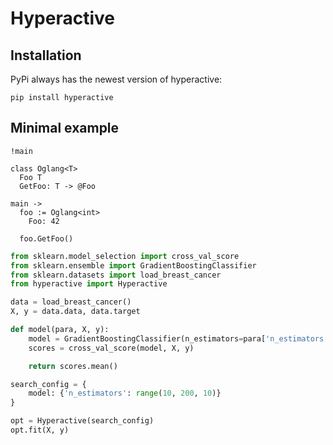 # Hyperactive


## Installation
PyPi always has the newest version of hyperactive:
```console
pip install hyperactive
```

## Minimal example

```og
!main

class Oglang<T>
  Foo T
  GetFoo: T -> @Foo

main ->
  foo := Oglang<int>
    Foo: 42

  foo.GetFoo()
```


```python
from sklearn.model_selection import cross_val_score
from sklearn.ensemble import GradientBoostingClassifier
from sklearn.datasets import load_breast_cancer
from hyperactive import Hyperactive

data = load_breast_cancer()
X, y = data.data, data.target

def model(para, X, y):
    model = GradientBoostingClassifier(n_estimators=para['n_estimators'])
    scores = cross_val_score(model, X, y)

    return scores.mean()

search_config = {
    model: {'n_estimators': range(10, 200, 10)}
}

opt = Hyperactive(search_config)
opt.fit(X, y)
```
